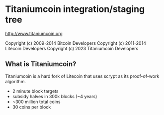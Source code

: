 Titaniumcoin integration/staging tree
================================

http://www.titaniumcoin.org


Copyright (c) 2009-2014 Bitcoin Developers
Copyright (c) 2011-2014 Litecoin Developers
Copyright (c) 2023 Titaniumcoin Developers



What is Titaniumcoin?
----------------

Titaniumcoin is a hard fork of Litecoin that uses scrypt as its proof-of-work algorithm.
 - 2 minute block targets
 - subsidy halves in 300k blocks (~4 years)
 - ~300 million total coins
 - 30 coins per block
 

